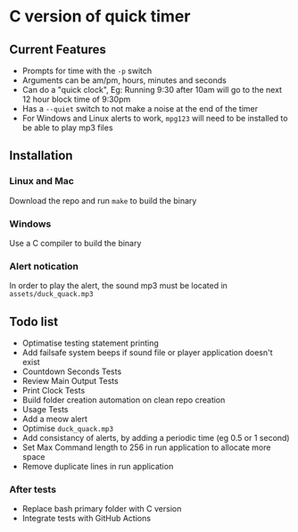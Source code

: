 # C version of quick timer

## Current Features
- Prompts for time with the `-p` switch
- Arguments can be am/pm, hours, minutes and seconds
- Can do a "quick clock", Eg: Running 9:30 after 10am will go to the next 12
  hour block time of 9:30pm
- Has a `--quiet` switch to not make a noise at the end of the timer
- For Windows and Linux alerts to work, `mpg123` will need to be installed to
  be able to play mp3 files

## Installation
### Linux and Mac
Download the repo and run `make` to build the binary

### Windows
Use a C compiler to build the binary

### Alert notication
In order to play the alert, the sound mp3 must be located in
`assets/duck_quack.mp3`

##  Todo list
- Optimatise testing statement printing
- Add failsafe system beeps if sound file or player application doesn't exist
- Countdown Seconds Tests
- Review Main Output Tests
- Print Clock Tests
- Build folder creation automation on clean repo creation
- Usage Tests
- Add a meow alert
- Optimise `duck_quack.mp3`
- Add consistancy of alerts, by adding a periodic time (eg 0.5 or 1 second)
- Set Max Command length to 256 in run application to allocate more space
- Remove duplicate lines in run application

### After tests
- Replace bash primary folder with C version
- Integrate tests with GitHub Actions
